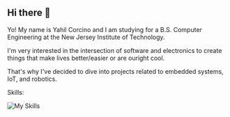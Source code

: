 ## Hi there 👋

<!--
**YRCV/YRCV** is a ✨ _special_ ✨ repository because its `README.md` (this file) appears on your GitHub profile.

Here are some ideas to get you started:

- 🔭 I’m currently working on ...
- 🌱 I’m currently learning ...
- 👯 I’m looking to collaborate on ...
- 🤔 I’m looking for help with ...
- 💬 Ask me about ...
- 📫 How to reach me: ...
- 😄 Pronouns: ...
- ⚡ Fun fact: ...
-->
Yo! My name is Yahil Corcino and I am studying for a B.S. Computer Engineering at the New Jersey Institute of Technology.

I'm very interested in the intersection of software and electronics to create things that make lives better/easier or are ouright cool.

That's why I've decided to dive into projects related to embedded systems, IoT, and robotics.

Skills:

![My Skills](https://skillicons.dev/icons?i=cpp,html,css,tailwind,nodejs,flask,matlab,vite,vscode,clion)
